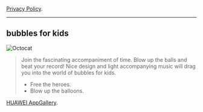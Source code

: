 [Privacy Policy](https://psmurashov.github.io/bata/PrivacyPolicy.md).
* * *

## bubbles for kids

![Octocat](https://psmurashov.github.io/bata/img/216x216.png)

> Join the fascinating accompaniment of time. Blow up the balls and beat your record!
> Nice design and light accompanying music will drag you into the world of bubbles for kids.
> - Free the heroes.
> - Blow up the balloons.

[HUAWEI AppGallery](https://appgallery.huawei.ru/app/C106828771?source=qrCodeShare&referrer=PCWebAG&callType=SHARE&shareTo=qrcode&shareFrom=appmarket&reportEventLabel=apprankingpage).
